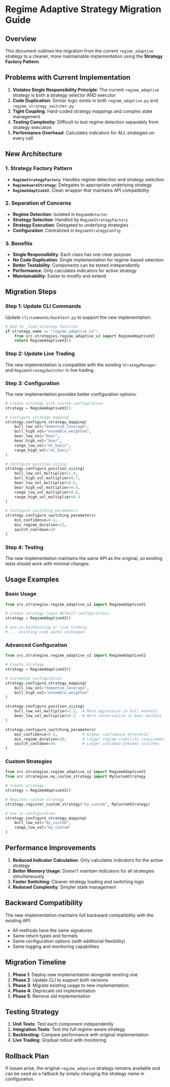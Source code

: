 # Regime Adaptive Strategy Migration Guide

## Overview

This document outlines the migration from the current `regime_adaptive` strategy to a cleaner, more maintainable implementation using the **Strategy Factory Pattern**.

## Problems with Current Implementation

1. **Violates Single Responsibility Principle**: The current `regime_adaptive` strategy is both a strategy selector AND executor
2. **Code Duplication**: Similar logic exists in both `regime_adaptive.py` and `regime_strategy_switcher.py`
3. **Tight Coupling**: Hard-coded strategy mappings and complex state management
4. **Testing Complexity**: Difficult to test regime detection separately from strategy execution
5. **Performance Overhead**: Calculates indicators for ALL strategies on every call

## New Architecture

### 1. Strategy Factory Pattern
- **`RegimeStrategyFactory`**: Handles regime detection and strategy selection
- **`RegimeAwareStrategy`**: Delegates to appropriate underlying strategy
- **`RegimeAdaptiveV2`**: Clean wrapper that maintains API compatibility

### 2. Separation of Concerns
- **Regime Detection**: Isolated in `RegimeDetector`
- **Strategy Selection**: Handled by `RegimeStrategyFactory`
- **Strategy Execution**: Delegated to underlying strategies
- **Configuration**: Centralized in `RegimeStrategyConfig`

### 3. Benefits
- **Single Responsibility**: Each class has one clear purpose
- **No Code Duplication**: Single implementation for regime-based selection
- **Better Testability**: Components can be tested independently
- **Performance**: Only calculates indicators for active strategy
- **Maintainability**: Easier to modify and extend

## Migration Steps

### Step 1: Update CLI Commands

Update `cli/commands/backtest.py` to support the new implementation:

```python
# Add to _load_strategy function
if strategy_name == "regime_adaptive_v2":
    from src.strategies.regime_adaptive_v2 import RegimeAdaptiveV2
    return RegimeAdaptiveV2()
```

### Step 2: Update Live Trading

The new implementation is compatible with the existing `StrategyManager` and `RegimeStrategySwitcher` in live trading.

### Step 3: Configuration

The new implementation provides better configuration options:

```python
# Create strategy with custom configuration
strategy = RegimeAdaptiveV2()

# Configure strategy mapping
strategy.configure_strategy_mapping(
    bull_low_vol="momentum_leverage",
    bull_high_vol="ensemble_weighted",
    bear_low_vol="bear",
    bear_high_vol="bear",
    range_low_vol="ml_basic",
    range_high_vol="ml_basic"
)

# Configure position sizing
strategy.configure_position_sizing(
    bull_low_vol_multiplier=1.0,
    bull_high_vol_multiplier=0.7,
    bear_low_vol_multiplier=0.6,
    bear_high_vol_multiplier=0.4,
    range_low_vol_multiplier=0.6,
    range_high_vol_multiplier=0.3
)

# Configure switching parameters
strategy.configure_switching_parameters(
    min_confidence=0.4,
    min_regime_duration=12,
    switch_cooldown=20
)
```

### Step 4: Testing

The new implementation maintains the same API as the original, so existing tests should work with minimal changes.

## Usage Examples

### Basic Usage
```python
from src.strategies.regime_adaptive_v2 import RegimeAdaptiveV2

# Create strategy (uses default configuration)
strategy = RegimeAdaptiveV2()

# Use in backtesting or live trading
# ... existing code works unchanged
```

### Advanced Configuration
```python
from src.strategies.regime_adaptive_v2 import RegimeAdaptiveV2

# Create strategy
strategy = RegimeAdaptiveV2()

# Customize configuration
strategy.configure_strategy_mapping(
    bull_low_vol="momentum_leverage",
    bull_high_vol="ensemble_weighted"
)

strategy.configure_position_sizing(
    bull_low_vol_multiplier=1.2,  # More aggressive in bull markets
    bear_low_vol_multiplier=0.3   # More conservative in bear markets
)

strategy.configure_switching_parameters(
    min_confidence=0.5,           # Higher confidence threshold
    min_regime_duration=20,       # Longer regime stability requirement
    switch_cooldown=30            # Longer cooldown between switches
)
```

### Custom Strategies
```python
from src.strategies.regime_adaptive_v2 import RegimeAdaptiveV2
from src.strategies.my_custom_strategy import MyCustomStrategy

# Create strategy
strategy = RegimeAdaptiveV2()

# Register custom strategy
strategy.register_custom_strategy("my_custom", MyCustomStrategy)

# Use in configuration
strategy.configure_strategy_mapping(
    bull_low_vol="my_custom",
    range_low_vol="my_custom"
)
```

## Performance Improvements

1. **Reduced Indicator Calculation**: Only calculates indicators for the active strategy
2. **Better Memory Usage**: Doesn't maintain indicators for all strategies simultaneously
3. **Faster Switching**: Cleaner strategy loading and switching logic
4. **Reduced Complexity**: Simpler state management

## Backward Compatibility

The new implementation maintains full backward compatibility with the existing API:

- All methods have the same signatures
- Same return types and formats
- Same configuration options (with additional flexibility)
- Same logging and monitoring capabilities

## Migration Timeline

1. **Phase 1**: Deploy new implementation alongside existing one
2. **Phase 2**: Update CLI to support both versions
3. **Phase 3**: Migrate existing usage to new implementation
4. **Phase 4**: Deprecate old implementation
5. **Phase 5**: Remove old implementation

## Testing Strategy

1. **Unit Tests**: Test each component independently
2. **Integration Tests**: Test the full regime-aware strategy
3. **Backtesting**: Compare performance with original implementation
4. **Live Trading**: Gradual rollout with monitoring

## Rollback Plan

If issues arise, the original `regime_adaptive` strategy remains available and can be used as a fallback by simply changing the strategy name in configuration.